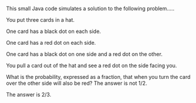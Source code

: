 This small Java code simulates a solution to the following problem.....

You put three cards in a hat.

One card has a black dot on each side.

One card has a red dot on each side.

One card has a black dot on one side and a red dot on the other.

You pull a card out of the hat and see a red dot on the side facing you.

What is the probability, expressed as a fraction, that when you turn the card over the other side will also be red? The answer is not 1/2.

The answer is 2/3. 
